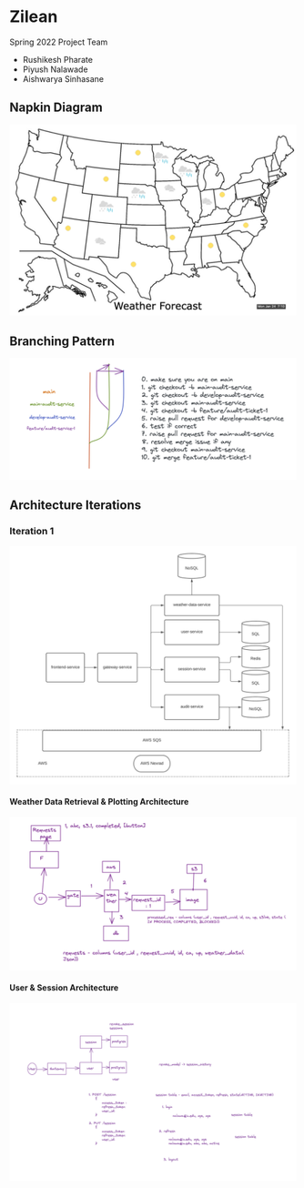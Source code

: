 # Zilean
Spring 2022 Project Team

- Rushikesh Pharate
- Piyush Nalawade
- Aishwarya Sinhasane


## Napkin Diagram  

![Napkin](https://github.com/airavata-courses/Zilean/blob/main/images/napkin.png)

## Branching Pattern  

![Napkin](https://github.com/airavata-courses/Zilean/blob/main/images/branching.png)

## Architecture Iterations
### Iteration 1

![Architecture](https://github.com/airavata-courses/Zilean/blob/main/images/architecture_1.png)


#### Weather Data Retrieval & Plotting Architecture 

![Weather Data Retrieval and Plotting Architecture](https://github.com/airavata-courses/Zilean/blob/main/images/weather-data-architecture.png)


#### User & Session Architecture

![User and Session Architecture](https://github.com/airavata-courses/Zilean/blob/main/images/user-session-architecure.png)

